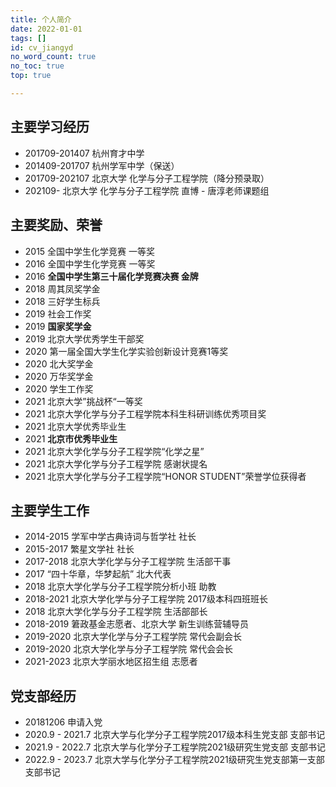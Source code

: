 ```yaml
---
title: 个人简介
date: 2022-01-01
tags: []
id: cv_jiangyd
no_word_count: true
no_toc: true
top: true

---
```



## 主要学习经历

- 201709-201407 杭州育才中学
- 201409-201707 杭州学军中学（保送）
- 201709-202107 北京大学 化学与分子工程学院（降分预录取）
- 202109- 北京大学 化学与分子工程学院 直博 - 唐淳老师课题组

<!--more-->


## 主要奖励、荣誉

- 2015 全国中学生化学竞赛 一等奖
- 2016 全国中学生化学竞赛 一等奖
- 2016 **全国中学生第三十届化学竞赛决赛 金牌**
- 2018 周其凤奖学金
- 2018 三好学生标兵
- 2019 社会工作奖
- 2019 **国家奖学金**
- 2019 北京大学优秀学生干部奖
- 2020 第一届全国大学生化学实验创新设计竞赛1等奖
- 2020 北大奖学金
- 2020 万华奖学金
- 2020 学生工作奖
- 2021 北京大学”挑战杯“一等奖
- 2021 北京大学化学与分子工程学院本科生科研训练优秀项目奖
- 2021 北京大学优秀毕业生
- 2021 **北京市优秀毕业生**
- 2021 北京大学化学与分子工程学院“化学之星”
- 2021 北京大学化学与分子工程学院 感谢状提名
- 2021 北京大学化学与分子工程学院“HONOR STUDENT”荣誉学位获得者

## 主要学生工作

- 2014-2015 学军中学古典诗词与哲学社 社长
- 2015-2017 繁星文学社 社长
- 2017-2018 北京大学化学与分子工程学院 生活部干事
- 2017 “四十华章，华梦起航” 北大代表
- 2018 北京大学化学与分子工程学院分析小班 助教
- 2018-2021 北京大学化学与分子工程学院 2017级本科四班班长
- 2018 北京大学化学与分子工程学院 生活部部长
- 2018-2019 䇹政基金志愿者、北京大学 新生训练营辅导员
- 2019-2020 北京大学化学与分子工程学院 常代会副会长
- 2019-2020 北京大学化学与分子工程学院 常代会会长
- 2021-2023 北京大学丽水地区招生组 志愿者

## 党支部经历

- 20181206 申请入党
- 2020.9 - 2021.7 北京大学与化学分子工程学院2017级本科生党支部 支部书记
- 2021.9 - 2022.7 北京大学与化学分子工程学院2021级研究生党支部 支部书记
- 2022.9 - 2023.7 北京大学与化学分子工程学院2021级研究生党支部第一支部 支部书记